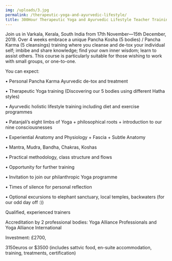 ```yaml
---
img: /uploads/3.jpg
permalink: /therapeutic-yoga-and-ayurvedic-lifestyle/
title: 300Hour Therapeutic Yoga and Ayurvedic Lifestyle Teacher Training
---
```

Join us in Varkala, Kerala, South India from 17th November—15th December, 2019. Over 4 weeks embrace a unique Pancha Kosha (5 bodies) / Pancha Karma (5 cleansings) training where you cleanse and de-tox your individual self; imbibe and share knowledge; find your own inner wisdom; learn to assist others. This course is particularly suitable for those wishing to work with small groups, or one-to-one.

You can expect:

• Personal Pancha Karma Ayurvedic de-tox and treatment

• Therapeutic Yoga training  (Discovering our 5 bodies using different Hatha styles) 

• Ayurvedic holistic lifestyle training including diet and exercise programmes

• Patanjali’s eight limbs of Yoga + philosophical roots + introduction to our nine consciousnesses

• Experiential Anatomy and Physiology + Fascia + Subtle Anatomy

• Mantra, Mudra, Bandha, Chakras, Koshas

• Practical methodology, class structure and flows

• Opportunity for further training

• Invitation to join our philanthropic Yoga programme 

• Times of silence for personal reflection 

• Optional excursions to elephant sanctuary, local temples, backwaters (for our odd day off :))

Qualified, experienced trainers 

Accreditation by 2 professional bodies: Yoga Alliance Professionals and Yoga Alliance International

Investment: £2700, 

3150euros or $3500 (includes sattvic food,  en-suite accommodation, training, treatments, certification)
